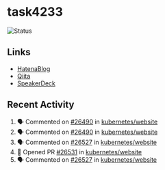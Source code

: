 # task4233
![Status](https://github-readme-stats.vercel.app/api?username=task4233&count_private=true&show_icons=true&theme=chartreuse-dark)

## Links
 - [HatenaBlog](https://task4233.hatenablog.com/)
 - [Qiita](https://qiita.com/task4233)
 - [SpeakerDeck](https://speakerdeck.com/task4233)

## Recent Activity
<!--START_SECTION:activity-->
1. 🗣 Commented on [#26490](https://github.com/kubernetes/website/issues/26490) in [kubernetes/website](https://github.com/kubernetes/website)
2. 🗣 Commented on [#26490](https://github.com/kubernetes/website/issues/26490) in [kubernetes/website](https://github.com/kubernetes/website)
3. 🗣 Commented on [#26527](https://github.com/kubernetes/website/issues/26527) in [kubernetes/website](https://github.com/kubernetes/website)
4. 💪 Opened PR [#26531](https://github.com/kubernetes/website/pull/26531) in [kubernetes/website](https://github.com/kubernetes/website)
5. 🗣 Commented on [#26527](https://github.com/kubernetes/website/issues/26527) in [kubernetes/website](https://github.com/kubernetes/website)
<!--END_SECTION:activity-->
